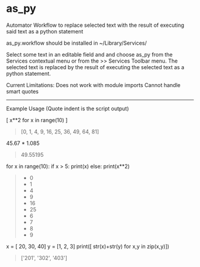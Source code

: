 as_py
=====

Automator Workflow to replace selected text with the result of executing said text as a python statement

as_py.workflow should be installed in ~/Library/Services/

Select some text in an editable field and and choose as_py from the Services contextual menu or
from the <application> >> Services Toolbar menu. The selected text is replaced by the result of executing 
the selected text as a python statement. 

Current Limitations:
Does not work with module imports
Cannot handle smart quotes

------------------------------------------------

Example Usage (Quote indent is the script output)

[ x**2 for x in range(10) ]
> [0, 1, 4, 9, 16, 25, 36, 49, 64, 81]


45.67 * 1.085
> 49.55195



for x in range(10):
    if x > 5: print(x)
    else: print(x**2)


> - 0
> - 1
> - 4
> - 9
> - 16
> - 25
> - 6
> - 7
> - 8
> - 9

x = [ 20, 30, 40]
y = [1, 2, 3]
print([ str(x)+str(y) for x,y in zip(x,y)])

> ['201', '302', '403']


